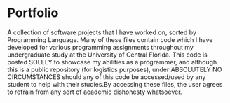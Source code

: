 # Portfolio
A collection of software projects that I have worked on, sorted by Programming Language.
Many of these files contain code which I have developed for various programming assignments throughout my undergraduate study
at the University of Central Florida. This code is posted SOLELY to showcase my abilities as a programmer, and although
this is a public repository (for logistics purposes), under ABSOLUTELY NO CIRCUMSTANCES should any of this code be accessed/used by any student to help with their studies.By accessing these files, the user agrees to refrain from any sort of academic dishonesty whatsoever.
